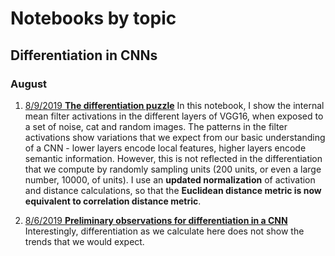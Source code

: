 # Notebooks by topic

## Differentiation in CNNs

### August

1. [8/9/2019 **The differentiation puzzle**](pages/VGG16_understand_differentiation/VGG16_understand_differentiation.md)
   In this notebook, I show the internal mean filter activations in the different layers of VGG16, when exposed to a set of noise, cat and random images. The patterns in the filter activations show variations that we expect from our basic understanding of a CNN - lower layers encode local features, higher layers encode semantic information. However, this is not reflected in the differentiation that we compute by randomly sampling units (200 units, or even a large number, 10000, of units). I use an **updated normalization** of activation and distance calculations, so that the **Euclidean distance metric is now equivalent to correlation distance metric**.

1. [8/6/2019 **Preliminary observations for differentiation in a CNN**](pages/VGG16_Differentiation_original/VGG16_Differentiation_original.md)
   Interestingly, differentiation as we calculate here does not show the trends that we would expect.